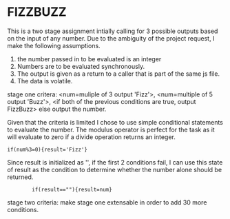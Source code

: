 FIZZBUZZ
========

This is a two stage assignment intially calling for 3 possible outputs based on the input of any number. Due to the ambiguity of the project request, I make the following assumptions.
1) the number passed in to be evaluated is an integer
2) Numbers are to be evaluated synchronously.
3) The output is given as a return to a caller that is part of the same js file.
4) The data is volatile.

stage one critera: <num=muliple of 3 output 'Fizz'>, <num=multiple of 5 output 'Buzz'>, <if both of the previous conditions are true, output FizzBuzz> else output the number.

Given that the criteria is limited I chose to use simple conditional statements to evaluate the number. The modulus operator is perfect for the task as it will evaluate to zero if a divide operation returns an integer. 

	if(num%3=0){result='Fizz'}
	
Since result is initialized as '', if the first 2 conditions fail, I can use this state of result as the condition to determine whether the number alone should be returned.
			
			if(result==""){result=num}

stage two criteria: make stage one extensable in order to add 30 more conditions.


